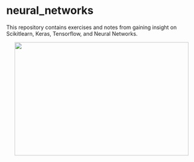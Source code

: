 # neural_networks
This repository contains exercises and notes from gaining insight on Scikitlearn, Keras, Tensorflow, and Neural Networks.
<p align="center">
  <img width="460" height="300" src="https://animalfactguide.com/wp-content/uploads/2013/01/spottedsalamander.jpg">
</p>

